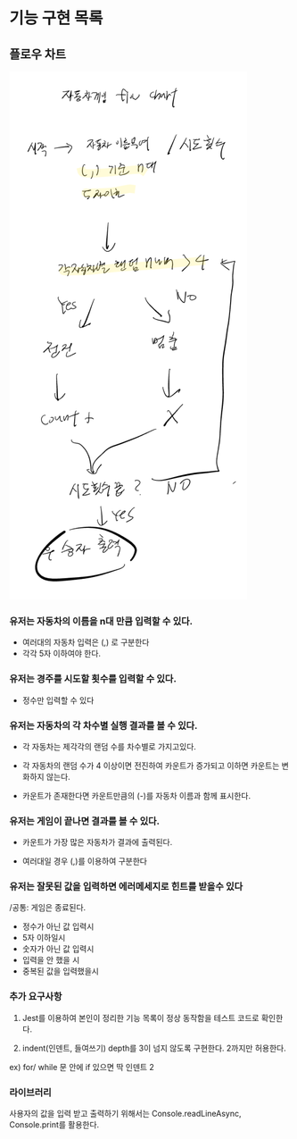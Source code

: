 # 기능 구현 목록

## 플로우 차트

![Alt text](image.png)

### 유저는 자동차의 이름을 n대 만큼 입력할 수 있다.

- 여러대의 자동차 입력은 (,) 로 구분한다
- 각각 5자 이하여야 한다.

### 유저는 경주를 시도할 횟수를 입력할 수 있다.

- 정수만 입력할 수 있다

### 유저는 자동차의 각 차수별 실행 결과를 볼 수 있다.

- 각 자동차는 제각각의 랜덤 수를 차수별로 가지고있다.

- 각 자동차의 랜덤 수가 4 이상이면 전진하여 카운트가 증가되고 이하면 카운트는 변화하지 않는다.

- 카운트가 존재한다면 카운트만큼의 (-)를 자동차 이름과 함께 표시한다.

### 유저는 게임이 끝나면 결과를 볼 수 있다.

- 카운트가 가장 많은 자동차가 결과에 출력된다.

- 여러대일 경우 (,)를 이용하여 구분한다

### 유저는 잘못된 값을 입력하면 에러메세지로 힌트를 받을수 있다

/공통: 게임은 종료된다.

- 정수가 아닌 값 입력시
- 5자 이하일시
- 숫자가 아닌 값 입력시
- 입력을 안 했을 시
- 중복된 값을 입력했을시

### 추가 요구사항

1. Jest를 이용하여 본인이 정리한 기능 목록이 정상 동작함을 테스트 코드로 확인한다.

2. indent(인덴트, 들여쓰기) depth를 3이 넘지 않도록 구현한다. 2까지만 허용한다.

ex) for/ while 문 안에 if 있으면 딱 인덴트 2

### 라이브러리

사용자의 값을 입력 받고 출력하기 위해서는 Console.readLineAsync, Console.print를 활용한다.
